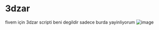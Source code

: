 # 3dzar
fivem için 3dzar scripti beni degildir sadece burda yayinliyorum
![image](https://github.com/Gold14567/3dzar/blob/main/3dzarimage.png?raw=true)
